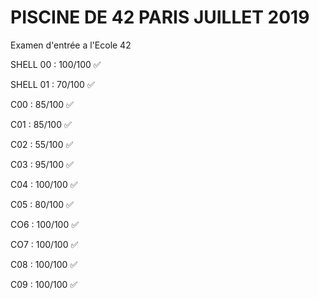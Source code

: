 # PISCINE DE 42 PARIS JUILLET 2019

Examen d'entrée a l'Ecole 42

SHELL 00 : 100/100 :white_check_mark:

SHELL 01 : 70/100 :white_check_mark:

C00 : 85/100 :white_check_mark:

C01 : 85/100 :white_check_mark:

C02 : 55/100 :white_check_mark:

C03 : 95/100 :white_check_mark:

C04 : 100/100 :white_check_mark:

C05 : 80/100 :white_check_mark:

CO6 : 100/100 :white_check_mark:

CO7 : 100/100 :white_check_mark:

C08 : 100/100 :white_check_mark:

C09 : 100/100 :white_check_mark:
